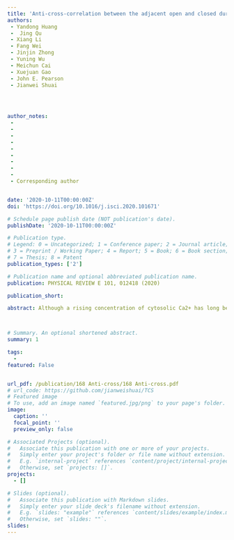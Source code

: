```yaml
---
title: 'Anti-cross-correlation between the adjacent open and closed durations of Markovian channels'
authors:
 - Yandong Huang
 -  Jing Qu
 - Xiang Li
 - Fang Wei
 - Jinjin Zhong
 - Yuning Wu
 - Meichun Cai
 - Xuejuan Gao
 - John E. Pearson
 - Jianwei Shuai

 


author_notes:
 - 
 -  
 - 
 - 
 - 
 - 
 - 
 - 
 - 
 - Corresponding author


date: '2020-10-11T00:00:00Z'
doi: 'https://doi.org/10.1016/j.isci.2020.101671'

# Schedule page publish date (NOT publication's date).
publishDate: '2020-10-11T00:00:00Z'

# Publication type.
# Legend: 0 = Uncategorized; 1 = Conference paper; 2 = Journal article;
# 3 = Preprint / Working Paper; 4 = Report; 5 = Book; 6 = Book section;
# 7 = Thesis; 8 = Patent
publication_types: ['2']

# Publication name and optional abbreviated publication name.
publication: PHYSICAL REVIEW E 101, 012418 (2020)

publication_short: 

abstract: Although a rising concentration of cytosolic Ca2+ has long been recognized as an essential signal for apoptosis, the dynamical mechanisms by which Ca2+ regulates apoptosis are not clear yet. To address this, we constructed a computational model that integrates known biochemical reactions and can reproduce the dynamical behaviors of Ca2+-induced apoptosis as observed in experiments. Model analysis shows that oscillating Ca2+ signals first convert into gradual signals and eventually transform into a switch-like apoptotic response. Via the two processes, the apoptotic signaling pathway filters the frequency of Ca2+ oscillations effectively but instead responds acutely to their amplitude. Collectively, our results suggest that Ca2+ regulates apoptosis mainly via oscillation amplitude, rather than frequency, modulation. This study not only provides a comprehensive understanding of how oscillatory Ca2+ dynamically regulates the complex apoptotic signaling network but also presents a typical example of how Ca2+ controls cellular responses through amplitude modulation.



# Summary. An optional shortened abstract.
summary: 1

tags:
  - 
featured: False


url_pdf: /publication/168 Anti-cross/168 Anti-cross.pdf
# url_code: https://github.com/jianweishuai/TCS
# Featured image
# To use, add an image named `featured.jpg/png` to your page's folder.
image:
  caption: ''
  focal_point: ''
  preview_only: false

# Associated Projects (optional).
#   Associate this publication with one or more of your projects.
#   Simply enter your project's folder or file name without extension.
#   E.g. `internal-project` references `content/project/internal-project/index.md`.
#   Otherwise, set `projects: []`.
projects:
  - []

# Slides (optional).
#   Associate this publication with Markdown slides.
#   Simply enter your slide deck's filename without extension.
#   E.g. `slides: "example"` references `content/slides/example/index.md`.
#   Otherwise, set `slides: ""`.
slides:
---
```



